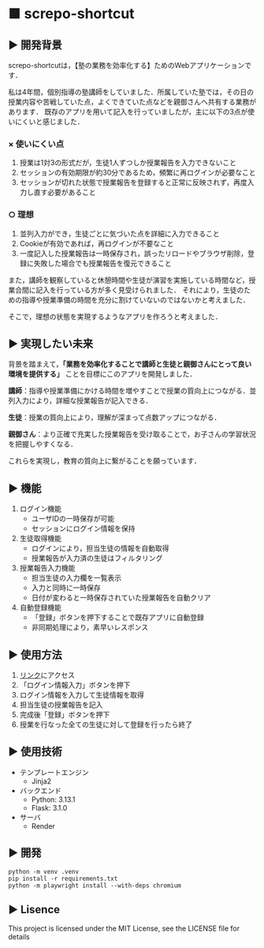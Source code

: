 # ■ screpo-shortcut
## ▶︎ 開発背景
screpo-shortcutは，【塾の業務を効率化する】ためのWebアプリケーションです．

私は4年間，個別指導の塾講師をしていました．所属していた塾では，その日の授業内容や苦戦していた点，よくできていた点などを親御さんへ共有する業務があります．
既存のアプリを用いて記入を行っていましたが，主に以下の3点が使いにくいと感じました．

### × 使いにくい点
1. 授業は1対3の形式だが，生徒1人ずつしか授業報告を入力できないこと
2. セッションの有効期限が約30分であるため，頻繁に再ログインが必要なこと
3. セッションが切れた状態で授業報告を登録すると正常に反映されず，再度入力し直す必要があること

### ○ 理想
1. 並列入力ができ，生徒ごとに気づいた点を詳細に入力できること
2. Cookieが有効であれば，再ログインが不要なこと
3. 一度記入した授業報告は一時保存され，誤ったリロードやブラウザ削除，登録に失敗した場合でも授業報告を復元できること

また，講師を観察していると休憩時間や生徒が演習を実施している時間など，授業合間に記入を行っている方が多く見受けられました．
それにより，生徒のための指導や授業準備の時間を充分に割けていないのではないかと考えました．

そこで，理想の状態を実現するようなアプリを作ろうと考えました．


## ▶︎ 実現したい未来
背景を踏まえて，**「業務を効率化することで講師と生徒と親御さんにとって良い環境を提供する」** ことを目標にこのアプリを開発しました．

**講師**：指導や授業準備にかける時間を増やすことで授業の質向上につながる．並列入力により，詳細な授業報告が記入できる．

**生徒**：授業の質向上により，理解が深まって点数アップにつながる．

**親御さん**：より正確で充実した授業報告を受け取ることで，お子さんの学習状況を把握しやすくなる．

これらを実現し，教育の質向上に繋がることを願っています．


## ▶︎ 機能
1. ログイン機能
    - ユーザIDの一時保存が可能
    - セッションにログイン情報を保持
2. 生徒取得機能
    - ログインにより，担当生徒の情報を自動取得
    - 授業報告が入力済の生徒はフィルタリング
3. 授業報告入力機能
    - 担当生徒の入力欄を一覧表示
    - 入力と同時に一時保存
    - 日付が変わると一時保存されていた授業報告を自動クリア
4. 自動登録機能
    - 「登録」ボタンを押下することで既存アプリに自動登録
    - 非同期処理により，素早いレスポンス



## ▶︎ 使用方法
1. [リンク](https://screpo-shortcut.onrender.com)にアクセス
2. 「ログイン情報入力」ボタンを押下
3. ログイン情報を入力して生徒情報を取得
4. 担当生徒の授業報告を記入
5. 完成後「登録」ボタンを押下
6. 授業を行なった全ての生徒に対して登録を行ったら終了


## ▶︎ 使用技術
- テンプレートエンジン
    - Jinja2
- バックエンド
    - Python: 3.13.1
    - Flask: 3.1.0
- サーバ
    - Render


## ▶︎ 開発
```
python -m venv .venv
pip install -r requirements.txt
python -m playwright install --with-deps chromium
```

## ▶︎ Lisence
This project is licensed under the MIT License, see the LICENSE file for details
